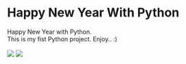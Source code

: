 # Happy New Year With Python
Happy New Year with Python. <br>
This is my fist Python project. Enjoy.. :) <br><br>
<img src="https://c4.wallpaperflare.com/wallpaper/645/96/47/python-programming-programming-programming-language-code-hd-wallpaper-preview.jpg">
<img src="https://i.imgur.com/bOlzO7Z.jpg"> 
